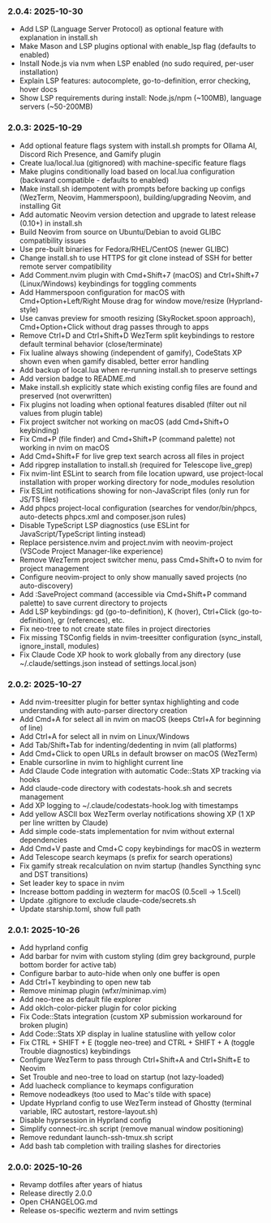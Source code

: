 ### 2.0.4: 2025-10-30

* Add LSP (Language Server Protocol) as optional feature with explanation in install.sh
* Make Mason and LSP plugins optional with enable_lsp flag (defaults to enabled)
* Install Node.js via nvm when LSP enabled (no sudo required, per-user installation)
* Explain LSP features: autocomplete, go-to-definition, error checking, hover docs
* Show LSP requirements during install: Node.js/npm (~100MB), language servers (~50-200MB)

### 2.0.3: 2025-10-29

* Add optional feature flags system with install.sh prompts for Ollama AI, Discord Rich Presence, and Gamify plugin
* Create lua/local.lua (gitignored) with machine-specific feature flags
* Make plugins conditionally load based on local.lua configuration (backward compatible - defaults to enabled)
* Make install.sh idempotent with prompts before backing up configs (WezTerm, Neovim, Hammerspoon), building/upgrading Neovim, and installing Git
* Add automatic Neovim version detection and upgrade to latest release (0.10+) in install.sh
* Build Neovim from source on Ubuntu/Debian to avoid GLIBC compatibility issues
* Use pre-built binaries for Fedora/RHEL/CentOS (newer GLIBC)
* Change install.sh to use HTTPS for git clone instead of SSH for better remote server compatibility
* Add Comment.nvim plugin with Cmd+Shift+7 (macOS) and Ctrl+Shift+7 (Linux/Windows) keybindings for toggling comments
* Add Hammerspoon configuration for macOS with Cmd+Option+Left/Right Mouse drag for window move/resize (Hyprland-style)
* Use canvas preview for smooth resizing (SkyRocket.spoon approach), Cmd+Option+Click without drag passes through to apps
* Remove Ctrl+D and Ctrl+Shift+D WezTerm split keybindings to restore default terminal behavior (close/terminate)
* Fix lualine always showing (independent of gamify), CodeStats XP shown even when gamify disabled, better error handling
* Add backup of local.lua when re-running install.sh to preserve settings
* Add version badge to README.md
* Make install.sh explicitly state which existing config files are found and preserved (not overwritten)
* Fix plugins not loading when optional features disabled (filter out nil values from plugin table)
* Fix project switcher not working on macOS (add Cmd+Shift+O keybinding)
* Fix Cmd+P (file finder) and Cmd+Shift+P (command palette) not working in nvim on macOS
* Add Cmd+Shift+F for live grep text search across all files in project
* Add ripgrep installation to install.sh (required for Telescope live_grep)
* Fix nvim-lint ESLint to search from file location upward, use project-local installation with proper working directory for node_modules resolution
* Fix ESLint notifications showing for non-JavaScript files (only run for JS/TS files)
* Add phpcs project-local configuration (searches for vendor/bin/phpcs, auto-detects phpcs.xml and composer.json rules)
* Disable TypeScript LSP diagnostics (use ESLint for JavaScript/TypeScript linting instead)
* Replace persistence.nvim and project.nvim with neovim-project (VSCode Project Manager-like experience)
* Remove WezTerm project switcher menu, pass Cmd+Shift+O to nvim for project management
* Configure neovim-project to only show manually saved projects (no auto-discovery)
* Add :SaveProject command (accessible via Cmd+Shift+P command palette) to save current directory to projects
* Add LSP keybindings: gd (go-to-definition), K (hover), Ctrl+Click (go-to-definition), gr (references), etc.
* Fix neo-tree to not create state files in project directories
* Fix missing TSConfig fields in nvim-treesitter configuration (sync_install, ignore_install, modules)
* Fix Claude Code XP hook to work globally from any directory (use ~/.claude/settings.json instead of settings.local.json)

### 2.0.2: 2025-10-27

* Add nvim-treesitter plugin for better syntax highlighting and code understanding with auto-parser directory creation
* Add Cmd+A for select all in nvim on macOS (keeps Ctrl+A for beginning of line)
* Add Ctrl+A for select all in nvim on Linux/Windows
* Add Tab/Shift+Tab for indenting/dedenting in nvim (all platforms)
* Add Cmd+Click to open URLs in default browser on macOS (WezTerm)
* Enable cursorline in nvim to highlight current line
* Add Claude Code integration with automatic Code::Stats XP tracking via hooks
* Add claude-code directory with codestats-hook.sh and secrets management
* Add XP logging to ~/.claude/codestats-hook.log with timestamps
* Add yellow ASCII box WezTerm overlay notifications showing XP (1 XP per line written by Claude)
* Add simple code-stats implementation for nvim without external dependencies
* Add Cmd+V paste and Cmd+C copy keybindings for macOS in wezterm
* Add Telescope search keymaps (<leader>s prefix for search operations)
* Fix gamify streak recalculation on nvim startup (handles Syncthing sync and DST transitions)
* Set leader key to space in nvim
* Increase bottom padding in wezterm for macOS (0.5cell → 1.5cell)
* Update .gitignore to exclude claude-code/secrets.sh
* Update starship.toml, show full path

### 2.0.1: 2025-10-26

* Add hyprland config
* Add barbar for nvim with custom styling (dim grey background, purple bottom border for active tab)
* Configure barbar to auto-hide when only one buffer is open
* Add Ctrl+T keybinding to open new tab
* Remove minimap plugin (wfxr/minimap.vim)
* Add neo-tree as default file explorer
* Add oklch-color-picker plugin for color picking
* Fix Code::Stats integration (custom XP submission workaround for broken plugin)
* Add Code::Stats XP display in lualine statusline with yellow color
* Fix CTRL + SHIFT + E (toggle neo-tree) and CTRL + SHIFT + A (toggle Trouble diagnostics) keybindings
* Configure WezTerm to pass through Ctrl+Shift+A and Ctrl+Shift+E to Neovim
* Set Trouble and neo-tree to load on startup (not lazy-loaded)
* Add luacheck compliance to keymaps configuration
* Remove nodeadkeys (too used to Mac's tilde with space)
* Update Hyprland config to use WezTerm instead of Ghostty (terminal variable, IRC autostart, restore-layout.sh)
* Disable hyprsession in Hyprland config
* Simplify connect-irc.sh script (remove manual window positioning)
* Remove redundant launch-ssh-tmux.sh script
* Add bash tab completion with trailing slashes for directories

### 2.0.0: 2025-10-26

* Revamp dotfiles after years of hiatus
* Release directly 2.0.0
* Open CHANGELOG.md
* Release os-specific wezterm and nvim settings
